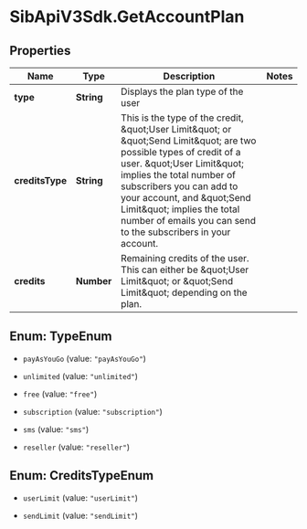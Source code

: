 # SibApiV3Sdk.GetAccountPlan

## Properties
Name | Type | Description | Notes
------------ | ------------- | ------------- | -------------
**type** | **String** | Displays the plan type of the user | 
**creditsType** | **String** | This is the type of the credit, \&quot;User Limit\&quot; or \&quot;Send Limit\&quot; are two possible types of credit of a user. \&quot;User Limit\&quot; implies the total number of subscribers you can add to your account, and \&quot;Send Limit\&quot; implies the total number of emails you can send to the subscribers in your account. | 
**credits** | **Number** | Remaining credits of the user. This can either be \&quot;User Limit\&quot; or \&quot;Send Limit\&quot; depending on the plan. | 


<a name="TypeEnum"></a>
## Enum: TypeEnum


* `payAsYouGo` (value: `"payAsYouGo"`)

* `unlimited` (value: `"unlimited"`)

* `free` (value: `"free"`)

* `subscription` (value: `"subscription"`)

* `sms` (value: `"sms"`)

* `reseller` (value: `"reseller"`)




<a name="CreditsTypeEnum"></a>
## Enum: CreditsTypeEnum


* `userLimit` (value: `"userLimit"`)

* `sendLimit` (value: `"sendLimit"`)




